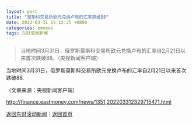 ```yaml
---
layout: post
title: "莫斯科交易所欧元兑换卢布的汇率跌破88"
date: 2022-03-31 15:12:25 +0800
categories: emnews
tags: 东财滚动新闻
---
```

> 当地时间3月31日，俄罗斯莫斯科交易所欧元兑换卢布的汇率自2月21日以来首次跌破88。（央视新闻客户端）

<p>当地时间3月31日，俄罗斯莫斯科交易所欧元兑换卢布的汇率自2月21日以来首次跌破88.</p><p class="em_media">（文章来源：央视新闻客户端）</p>

<http://finance.eastmoney.com/news/1351,202203312329715471.html>

[返回东财滚动新闻](//finews.withounder.com/emnews/)｜[返回首页](//finews.withounder.com/)